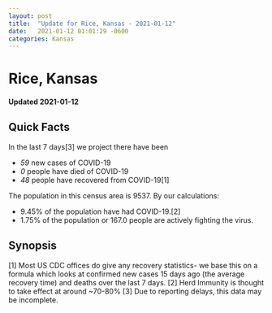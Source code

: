 ```yaml
---
layout: post
title:  "Update for Rice, Kansas - 2021-01-12"
date:   2021-01-12 01:01:29 -0600
categories: Kansas
---
```


# Rice, Kansas
#### Updated 2021-01-12

## Quick Facts

In the last 7 days[3] we project there have been
- *59* new cases of COVID-19
- *0* people have died of COVID-19
- *48* people have recovered from COVID-19[1]

The population in this census area is 9537. By our calculations:
- 9.45% of the population have had COVID-19.[2]
- 1.75% of the population or 167.0 people are actively fighting the virus.

## Synopsis




[1] Most US CDC offices do give any recovery statistics- we base this on a formula which looks at confirmed new cases
15 days ago (the average recovery time) and deaths over the last 7 days.
[2] Herd Immunity is thought to take effect at around ~70-80%
[3] Due to reporting delays, this data may be incomplete. 
    